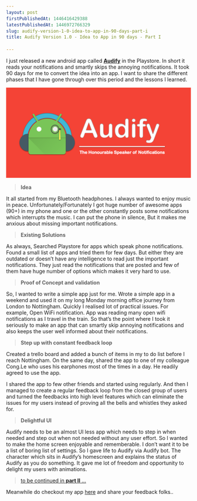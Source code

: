 ```yaml
---
layout: post
firstPublishedAt: 1446416429388
latestPublishedAt: 1446972766329
slug: audify-version-1-0-idea-to-app-in-90-days-part-i
title: Audify Version 1.0 - Idea to App in 90 days - Part I

---
```


I just released a new android app called [**Audify**](https://goo.gl/lST1u8) in the Playstore. In short it reads your notifications and smartly skips the annoying notifications. It took 90 days for me to convert the idea into an app. I want to share the different phases that I have gone through over this period and the lessons I learned.

![](../images/audify_blog_post_header.png)

> **Idea**

It all started from my Bluetooth headphones. I always wanted to enjoy music in peace. Unfortunately/Fortunately I got huge number of awesome apps (90+) in my phone and one or the other constantly posts some notifications which interrupts the music. I can put the phone in silence, But it makes me anxious about missing important notifications.

> **Existing Solutions**

As always, Searched Playstore for apps which speak phone notifications. Found a small list of apps and tried them for few days. But either they are outdated or doesn’t have any intelligence to read just the important notifications. They just read the notifications that are posted and few of them have huge number of options which makes it very hard to use.

> **Proof of Concept and validation**

So, I wanted to write a simple app just for me. Wrote a simple app in a weekend and used it on my long Monday morning office journey from London to Nottingham. Quickly I realised lot of practical issues. For example, Open WiFi notification. App was reading many open wifi notifications as I travel in the train. So that’s the point where I took it seriously to make an app that can smartly skip annoying notifications and also keeps the user well informed about their notifications.

> **Step up with constant feedback loop**

Created a trello board and added a bunch of items in my to do list before I reach Nottingham. On the same day, shared the app to one of my colleague Cong.Le who uses his earphones most of the times in a day. He readily agreed to use the app.

I shared the app to few other friends and started using regularly. And then I managed to create a regular feedback loop from the closed group of users and turned the feedbacks into high level features which can eliminate the issues for my users instead of proving all the bells and whistles they asked for.

> **Delightful UI**

Audify needs to be an almost UI less app which needs to step in when needed and step out when not needed without any user effort. So I wanted to make the home screen enjoyable and rememberable. I don’t want it to be a list of boring list of settings. So I gave life to Audify via Audify bot. The character which sits in Audify’s homescreen and explains the status of Audify as you do something. It gave me lot of freedom and opportunity to delight my users with animations.

> [to be continued in **part II** …](https://balachandarlinks.github.io/audify-version-1-00-idea-to-app-in-90-days/)

Meanwhile do checkout my app [here](https://goo.gl/lST1u8) and share your feedback folks..
